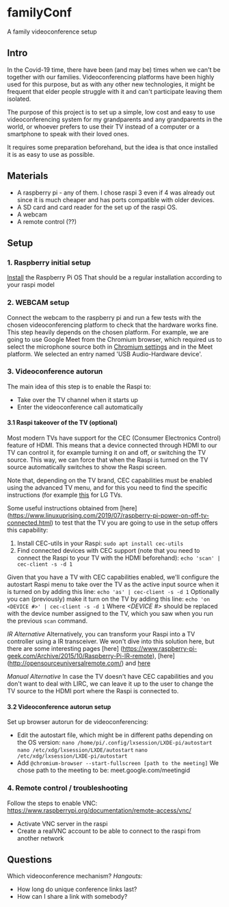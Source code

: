 # familyConf
A family videoconference setup

## Intro
In the Covid-19 time, there have been (and may be) times when we can't be together with our families. Videoconferencing platforms have been highly used for this purpose, but as with any other new technologies, it might be frequent that elder people struggle with it and can't participate leaving them isolated.

The purpose of this project is to set up a simple, low cost and easy to use videoconferencing system for my grandparents and any grandparents in the world, or whoever prefers to use their TV instead of a computer or a smartphone to speak with their loved ones.

It requires some preparation beforehand, but the idea is that once installed it is as easy to use as possible.

## Materials

- A raspberry pi - any of them. I chose raspi 3 even if 4 was already out since it is much cheaper and has ports compatible with older devices.
- A SD card and card reader for the set up of the raspi OS.
- A webcam
- A remote control (??)

## Setup

### 1. Raspberry initial setup
[Install](https://www.raspberrypi.org/downloads/raspberry-pi-os/) the Raspberry Pi OS
That should be a regular installation according to your raspi model

### 2. WEBCAM setup
Connect the webcam to the raspberry pi and run a few tests with the chosen videoconferencing platform to check that the hardware works fine.
This step heavily depends on the chosen platform. For example, we are going to use Google Meet from the Chromium browser, which required us to select the microphone source both in [Chromium settings](chrome://settings/content/microphone) and in the Meet platform. We selected an entry named 'USB Audio-Hardware device'.


### 3. Videoconference autorun
The main idea of this step is to enable the Raspi to:
- Take over the TV channel when it starts up
- Enter the videoconference call automatically

#### 3.1 Raspi takeover of the TV (optional)
Most modern TVs have support for the CEC (Consumer Electronics Control) feature of HDMI. This means that a device connected through HDMI to our TV can control it, for example turning it on and off, or switching the TV source. This way, we can force that when the Raspi is turned on the TV source automatically switches to show the Raspi screen.

Note that, depending on the TV brand, CEC capabilities must be enabled using the advanced TV menu, and for this you need to find the specific instructions (for example [this](https://www.tomsguide.com/us/lg-tv-settings-guide,review-5624-14.html) for LG TVs.

Some useful instructions obtained from [here] (https://www.linuxuprising.com/2019/07/raspberry-pi-power-on-off-tv-connected.html) to test that the TV you are going to use in the setup offers this capability:

1. Install CEC-utils in your Raspi: `sudo apt install cec-utils`
2. Find connected devices with CEC support (note that you need to connect the Raspi to your TV with the HDMI beforehand): `echo 'scan' | cec-client -s -d 1`

Given that you have a TV with CEC capabilities enabled, we'll configure the autostart Raspi menu to take over the TV as the active input source when it is turned on by adding this line:
`echo 'as' | cec-client -s -d 1`
Optionally you can (previously) make it turn on the TV by adding this line:
`echo 'on <DEVICE #>' | cec-client -s -d 1`
Where *<DEVICE #>* should be replaced with the device number assigned to the TV, which you saw when you run the previous `scan` command.

*IR Alternative*
Alternatively, you can transform your Raspi into a TV controller using a IR transceiver. We won't dive into this solution here, but there are some interesting pages [here] (https://www.raspberry-pi-geek.com/Archive/2015/10/Raspberry-Pi-IR-remote), [here] (http://opensourceuniversalremote.com/) and [here](https://raspberrypi.stackexchange.com/questions/22433/what-hardware-do-i-need-to-turn-raspberry-pi-into-a-tv-remote-controller)

*Manual Alternative*
In case the TV doesn't have CEC capabilities and you don't want to deal with LIRC, we can leave it up to the user to change the TV source to the HDMI port where the Raspi is connected to. 

#### 3.2 Videoconference autorun setup
Set up browser autorun for de videoconferencing: 
- Edit the autostart file, which might be in different paths depending on the OS version:
`nano /home/pi/.config/lxsession/LXDE-pi/autostart`
`nano /etc/xdg/lxsession/LXDE/autostart`
`nano /etc/xdg/lxsession/LXDE-pi/autostart`
- Add `@chromium-browser --start-fullscreen [path to the meeting]`
We chose path to the meeting to be: meet.google.com/meetingid

### 4. Remote control / troubleshooting

Follow the steps to enable VNC: https://www.raspberrypi.org/documentation/remote-access/vnc/
- Activate VNC server in the raspi
- Create a realVNC account to be able to connect to the raspi from another network


## Questions

Which videoconference mechanism?
*Hangouts:*
- How long do unique conference links last?
- How can I share a link with somebody?

